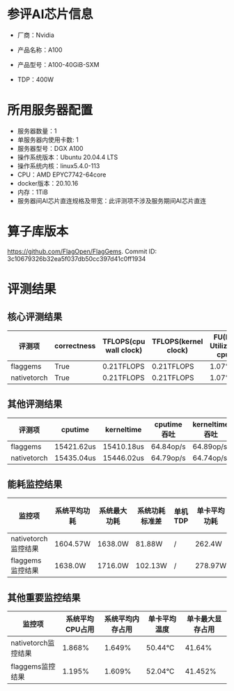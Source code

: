 # 参评AI芯片信息

* 厂商：Nvidia

* 产品名称：A100
* 产品型号：A100-40GiB-SXM
* TDP：400W

# 所用服务器配置

* 服务器数量：1
* 单服务器内使用卡数: 1
* 服务器型号：DGX A100
* 操作系统版本：Ubuntu 20.04.4 LTS
* 操作系统内核：linux5.4.0-113
* CPU：AMD EPYC7742-64core
* docker版本：20.10.16
* 内存：1TiB
* 服务器间AI芯片直连规格及带宽：此评测项不涉及服务期间AI芯片直连

# 算子库版本

https://github.com/FlagOpen/FlagGems. Commit ID: 3c10679326b32ea5f037db50cc397d41c0ff1934

# 评测结果

## 核心评测结果

| 评测项  | correctness | TFLOPS(cpu wall clock) | TFLOPS(kernel clock) | FU(FLOPS Utilization)-cputime | FU-kerneltime |
| ---- | -------------- | -------------- | ------------ | ------ | ----- |
| flaggems | True    | 0.21TFLOPS       | 0.21TFLOPS        | 1.07% | 1.07% |
| nativetorch | True    | 0.21TFLOPS      | 0.21TFLOPS      | 1.07%      | 1.07%    |

## 其他评测结果

| 评测项  | cputime | kerneltime | cputime吞吐 | kerneltime吞吐 | 无预热时延 | 预热后时延 |
| ---- | -------------- | -------------- | ------------ | ------------ | -------------- | -------------- |
| flaggems | 15421.62us       | 15410.18us        | 64.84op/s | 64.89op/s | 822760.42us | 6496.41us |
| nativetorch | 15435.04us       | 15446.02us        | 64.79op/s | 64.74op/s | 20672.24us | 6220.33us |

## 能耗监控结果

| 监控项  | 系统平均功耗  | 系统最大功耗  | 系统功耗标准差 | 单机TDP | 单卡平均功耗 | 单卡最大功耗 | 单卡功耗标准差 | 单卡TDP |
| ---- | ------- | ------- | ------- | ----- | ------------ | ------------ | ------------- | ----- |
| nativetorch监控结果 | 1604.57W | 1638.0W | 81.88W   | /     | 262.4W       | 265.0W      | 2.68W        | 400W  |
| flaggems监控结果 | 1638.0W | 1716.0W | 102.13W   | /     | 278.97W       | 283.0W      | 2.75W        | 400W  |

## 其他重要监控结果

| 监控项  | 系统平均CPU占用 | 系统平均内存占用 | 单卡平均温度 | 单卡最大显存占用 |
| ---- | --------- | -------- | ------------ | -------------- |
| nativetorch监控结果 | 1.868%    | 1.649%   | 50.44°C       | 41.64%        |
| flaggems监控结果 | 1.195%    | 1.609%   | 52.04°C       | 41.452%        |
